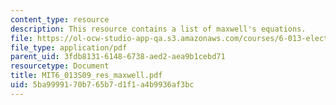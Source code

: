 ```yaml
---
content_type: resource
description: This resource contains a list of maxwell's equations.
file: https://ol-ocw-studio-app-qa.s3.amazonaws.com/courses/6-013-electromagnetics-and-applications-spring-2009/5ba9999170b765b7d1f1a4b9936af3bc_MIT6_013S09_res_maxwell.pdf
file_type: application/pdf
parent_uid: 3fdb8131-6148-6738-aed2-aea9b1cebd71
resourcetype: Document
title: MIT6_013S09_res_maxwell.pdf
uid: 5ba99991-70b7-65b7-d1f1-a4b9936af3bc
---
```

